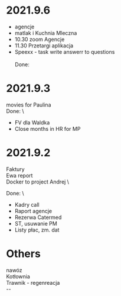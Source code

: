 # 2021.9.6
- agencje 
- matlak i Kuchnia Mleczna
- 10.30 zoom Agencje
- 11.30 Przetargi aplikacja 
- Speexx - task  write answerr to questions \
</br>Done:

# 2021.9.3
movies for Paulina \
Done: \
- FV dla Waldka
- Close months in HR for MP

# 2021.9.2
Faktury \
Ewa report \
Docker to project Andrej \

Done: \
- Kadry call 
- Raport agencje 
- Rezerwa Catermed 
- ST, usuwanie PM
- Listy płac, zm. dat


# Others
nawóz </br>
Kotłownia </br>
Trawnik - regenreacja </br>
--</br>
